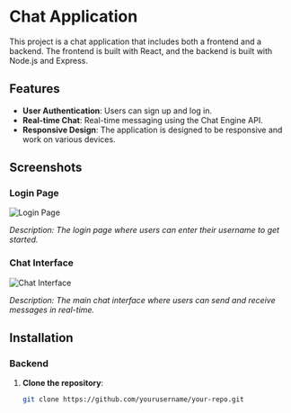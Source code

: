 # Chat Application

This project is a chat application that includes both a frontend and a backend. The frontend is built with React, and the backend is built with Node.js and Express.

## Features

- **User Authentication**: Users can sign up and log in.
- **Real-time Chat**: Real-time messaging using the Chat Engine API.
- **Responsive Design**: The application is designed to be responsive and work on various devices.

## Screenshots

### Login Page

![Login Page](assets/login-page.png)

*Description: The login page where users can enter their username to get started.*

### Chat Interface

![Chat Interface](assets/chat-interface.png)

*Description: The main chat interface where users can send and receive messages in real-time.*

## Installation

### Backend

1. **Clone the repository**:
   ```bash
   git clone https://github.com/yourusername/your-repo.git
